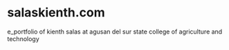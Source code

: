 # salaskienth.com
e_portfolio of kienth salas at agusan del sur state college of agriculture and technology
